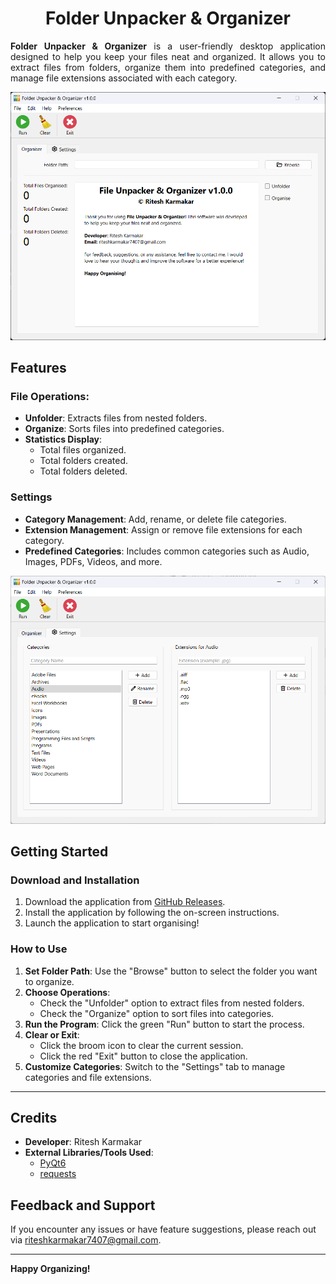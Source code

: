 <div align="center">
  <h1>Folder Unpacker & Organizer</h1>

  <p align="justify">
    <b> Folder Unpacker & Organizer</b> is a user-friendly desktop application designed to help you keep your files neat and organized. It allows you to extract files from folders, organize them into predefined categories, and manage file extensions associated with each category.
  </p>

  <picture>
    <img src=".github/images/main_window.png">
  </picture>
</div>

## Features

### File Operations:
- **Unfolder**: Extracts files from nested folders.
- **Organize**: Sorts files into predefined categories.
- **Statistics Display**:
  - Total files organized.
  - Total folders created.
  - Total folders deleted.

### Settings
- **Category Management**: Add, rename, or delete file categories.
- **Extension Management**: Assign or remove file extensions for each category.
- **Predefined Categories**: Includes common categories such as Audio, Images, PDFs, Videos, and more.
<div>
  <picture>
    <img src=".github/images/settings_window.png">
  </picture>
</div>

## Getting Started

### Download and Installation

1. Download the application from [GitHub Releases](https://github.com/riteshkarmakar/folder-unpacker-organizer/releases).
2. Install the application by following the on-screen instructions.
3. Launch the application to start organising!

### How to Use

1. **Set Folder Path**: Use the "Browse" button to select the folder you want to organize.
2. **Choose Operations**:
   - Check the "Unfolder" option to extract files from nested folders.
   - Check the "Organize" option to sort files into categories.
3. **Run the Program**: Click the green "Run" button to start the process.
4. **Clear or Exit**:
   - Click the broom icon to clear the current session.
   - Click the red "Exit" button to close the application.
5. **Customize Categories**: Switch to the "Settings" tab to manage categories and file extensions.

---

## Credits
- **Developer**: Ritesh Karmakar
- **External Libraries/Tools Used**:
  - [PyQt6](https://pypi.org/project/PyQt6/)
  - [requests](https://pypi.org/project/requests/)

## Feedback and Support
If you encounter any issues or have feature suggestions, please reach out via riteshkarmakar7407@gmail.com.

---

**Happy Organizing!**

